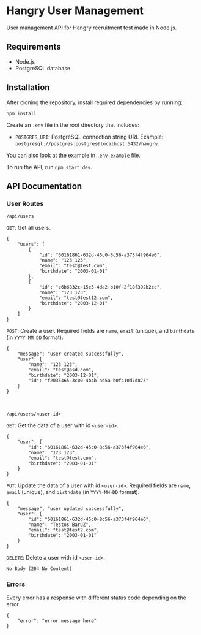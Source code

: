 # Hangry User Management
User management API for Hangry recruitment test made in Node.js.

## Requirements
- Node.js
- PostgreSQL database

## Installation
After cloning the repository, install required dependencies by running:
```
npm install
```

Create an `.env` file in the root directory that includes:
- `POSTGRES_URI`: PostgreSQL connection string URI. Example: `postgresql://postgres:postgres@localhost:5432/hangry`.

You can also look at the example in `.env.example` file.

To run the API, run `npm start:dev`.

## API Documentation
### User Routes
`/api/users`

`GET`: Get all users.
```
{
    "users": [
        {
            "id": "60161861-632d-45c0-8c56-a373f4f964e6",
            "name": "123 123",
            "email": "test@test.com",
            "birthdate": "2003-01-01"
        },
        {
            "id": "e6b6832c-15c3-4da2-b10f-2f18f392b2cc",
            "name": "123 123",
            "email": "test@test12.com",
            "birthdate": "2003-12-01"
        }
    ]
}
```

`POST`: Create a user. Required fields are `name`, `email` (unique), and `birthdate` (in `YYYY-MM-DD` format).
```
{
    "message": "user created successfully",
    "user": {
        "name": "123 123",
        "email": "test@asd.com",
        "birthdate": "2003-12-01",
        "id": "f2035465-3c00-4b4b-ad5a-b0f410d7d873"
    }
}
```

<br/>

`/api/users/<user-id>`

`GET`: Get the data of a user with id `<user-id>`.
```
{
    "user": {
        "id": "60161861-632d-45c0-8c56-a373f4f964e6",
        "name": "123 123",
        "email": "test@test.com",
        "birthdate": "2003-01-01"
    }
}
```

`PUT`: Update the data of a user with id `<user-id>`. Required fields are `name`, `email` (unique), and `birthdate` (in `YYYY-MM-DD` format).
```
{
    "message": "user updated successfully",
    "user": {
        "id": "60161861-632d-45c0-8c56-a373f4f964e6",
        "name": "Testos BaruZ",
        "email": "test@test2.com",
        "birthdate": "2003-01-01"
    }
}
```

`DELETE`: Delete a user with id `<user-id>`.
```
No Body (204 No Content)
```

### Errors
Every error has a response with different status code depending on the error.
```
{
    "error": "error message here"
}
```
